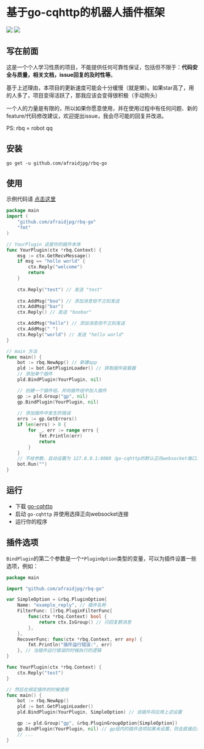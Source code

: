 <h1>基于go-cqhttp的机器人插件框架</h1>


![](https://img.shields.io/badge/go-v1.18%2B-blue)
[![](https://img.shields.io/badge/go--cqhttp-v1.0.0-orange)](https://github.com/Mrs4s/go-cqhttp)

<h2>写在前面</h2>

这是一个个人学习性质的项目，不能提供任何可靠性保证，包括但不限于：**代码安全与质量，相关文档，issue回复的及时性等**。

基于上述理由，本项目的更新速度可能会十分缓慢（就是懒）。如果star高了，用的人多了，项目变得活跃了，那我应该会变得很积极（手动狗头）

一个人的力量是有限的，所以如果你愿意使用，并在使用过程中有任何问题、新的feature/代码修改建议，欢迎提出issue，我会尽可能的回复并改进。

PS: rbq = robot qq

<h2>安装</h2>

```
go get -u github.com/afraidjpg/rbq-go
```

<h2>使用</h2>

示例代码请 [点击这里](./example)

```go
package main
import (
	"github.com/afraidjpg/rbq-go"
	"fmt"
)

// YourPlugin 这是你的插件本体
func YourPlugin(ctx *rbq.Context) {
	msg := ctx.GetRecvMessage()
	if msg == "hello world" {
		ctx.Reply("welcome")
		return 
    }
	
    ctx.Reply("test") // 发送 "test"
    
    ctx.AddMsg("boo") // 添加消息但不立刻发送
    ctx.AddMsg("bar")
    ctx.Reply() // 发送 "boobar"

    ctx.AddMsg("hello") // 添加消息但不立刻发送
    ctx.AddMsg(" ")
    ctx.Reply("world") // 发送 "hello world"
}

// main 方法
func main() {
    bot := rbq.NewApp() // 新建app
    pld := bot.GetPluginLoader() // 获取插件装载器
    // 添加单个插件
    pld.BindPlugin(YourPlugin, nil)

    // 创建一个插件组，并向插件组中加入插件
    gp := pld.Group("gp", nil)
    gp.BindPlugin(YourPlugin, nil)
    
    // 添加插件中发生的错误
    errs := gp.GetErrors()
    if len(errs) > 0 {
        for _, err := range errs {
            fmt.Println(err)
			return
        }
    }
    // 不给参数，自动设置为 127.0.0.1:8080（go-cqhttp的默认正向websocket端口）
    bot.Run("") 
}
```

<h2>运行</h2>

- 下载 [go-cqhttp](https://github.com/Mrs4s/go-cqhttp/releases)
- 启动 `go-cqhttp` 并使用选择正向websocket连接
- 运行你的程序


<h2>插件选项</h2>

`BindPlugin`的第二个参数是一个`*PluginOption`类型的变量，可以为插件设置一些选项，例如：
```go
package main

import "github.com/afraidjpg/rbq-go"

var SimpleOption = &rbq.PluginOption{
    Name: "example_reply", // 插件名称
    FilterFunc: []rbq.PluginFilterFunc{
        func(ctx *rbq.Context) bool {
            return ctx.IsGroup() // 只回复群消息
        },
    },
    RecoverFunc: func(ctx *rbq.Context, err any) {
        fmt.Println("插件运行错误:", err)
    }, // 当插件运行错误的时候执行的逻辑
}

func YourPlugin(ctx *rbq.Context) {
    ctx.Reply("test")
}

// 然后在绑定插件的时候使用
func main() {
    bot := rbq.NewApp()
    pld := bot.GetPluginLoader()
    pld.BindPlugin(YourPlugin, SimpleOption) // 该插件将应用上述设置

    gp := pld.Group("gp", &rbq.PluginGroupOption{SimpleOption})
    gp.BindPlugin(YourPlugin, nil) // gp组内的插件选项如果未设置，则会直接应用gp组的选项
    // ...
}

```

